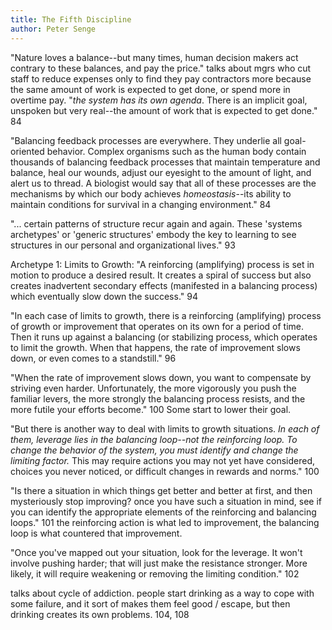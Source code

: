 ```yaml
---
title: The Fifth Discipline
author: Peter Senge
---
```


"Nature loves a balance--but many times, human decision makers act contrary to these balances, and pay the price." talks about mgrs who cut staff to reduce expenses only to find they pay contractors more because the same amount of work is expected to get done, or spend more in overtime pay. "*the system has its own agenda*. There is an implicit goal, unspoken but very real--the amount of work that is expected to get done." 84

"Balancing feedback processes are everywhere. They underlie all goal-oriented behavior. Complex organisms such as the human body contain thousands of balancing feedback processes that maintain temperature and balance, heal our wounds, adjust our eyesight to the amount of light, and alert us to thread. A biologist would say that all of these processes are the mechanisms by which our body achieves *homeostasis*--its ability to maintain conditions for survival in a changing environment." 84


"... certain patterns of structure recur again and again. These 'systems archetypes' or 'generic structures' embody the key to learning to see structures in our personal and organizational lives." 93

Archetype 1: Limits to Growth: "A reinforcing (amplifying) process is set in motion to produce a desired result. It creates a spiral of success but also creates inadvertent secondary effects (manifested in a balancing process) which eventually slow down the success." 94

"In each case of limits to growth, there is a reinforcing (amplifying) process of growth or improvement that operates on its own for a period of time. Then it runs up against a balancing (or stabilizing process, which operates to limit the growth. When that happens, the rate of improvement slows down, or even comes to a standstill." 96

"When the rate of improvement slows down, you want to compensate by striving even harder. Unfortunately, the more vigorously you push the familiar levers, the more strongly the balancing process resists, and the more futile your efforts become." 100 Some start to lower their goal.

"But there is another way to deal with limits to growth situations. *In each of them, leverage lies in the balancing loop--not the reinforcing loop. To change the behavior of the system, you must identify and change the limiting factor.*  This may require actions you may not yet have considered, choices you never noticed, or difficult changes in rewards and norms." 100

"Is there a situation in which things get better and better at first, and then mysteriously stop improving? once you have such a situation in mind, see if you can identify the appropriate elements of the reinforcing and balancing loops." 101 the reinforcing action is what led to improvement, the balancing loop is what countered that improvement.

"Once you've mapped out your situation, look for the leverage. It won't involve pushing harder; that will just make the resistance stronger. More likely, it will require weakening or removing the limiting condition." 102

talks about cycle of addiction. people start drinking as a way to cope with some failure, and it sort of makes them feel good / escape, but then drinking creates its own problems. 104, 108